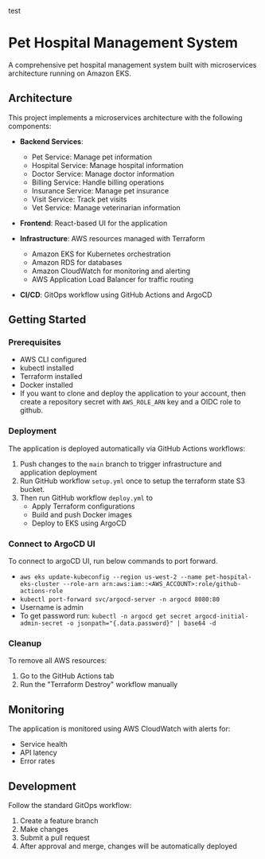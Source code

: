 test
# Pet Hospital Management System

A comprehensive pet hospital management system built with microservices architecture running on Amazon EKS. 

## Architecture

This project implements a microservices architecture with the following components:

- **Backend Services**:
  - Pet Service: Manage pet information
  - Hospital Service: Manage hospital information
  - Doctor Service: Manage doctor information
  - Billing Service: Handle billing operations
  - Insurance Service: Manage pet insurance
  - Visit Service: Track pet visits
  - Vet Service: Manage veterinarian information

- **Frontend**: React-based UI for the application

- **Infrastructure**: AWS resources managed with Terraform
  - Amazon EKS for Kubernetes orchestration
  - Amazon RDS for databases
  - Amazon CloudWatch for monitoring and alerting
  - AWS Application Load Balancer for traffic routing

- **CI/CD**: GitOps workflow using GitHub Actions and ArgoCD

## Getting Started

### Prerequisites

- AWS CLI configured
- kubectl installed
- Terraform installed
- Docker installed
- If you want to clone and deploy the application to your account, then create a repository secret with `AWS_ROLE_ARN` key and a OIDC role to github.
  
### Deployment

The application is deployed automatically via GitHub Actions workflows:

1. Push changes to the `main` branch to trigger infrastructure and application deployment
2. Run GitHub workflow `setup.yml` once to setup the terraform state S3 bucket.
3. Then run GitHub workflow `deploy.yml` to
   - Apply Terraform configurations
   - Build and push Docker images
   - Deploy to EKS using ArgoCD

### Connect to ArgoCD UI

To connect to argoCD UI, run below commands to port forward.
- `aws eks update-kubeconfig --region us-west-2 --name pet-hospital-eks-cluster --role-arn arn:aws:iam::<AWS_ACCOUNT>:role/github-actions-role`
- `kubectl port-forward svc/argocd-server -n argocd 8080:80`
- Username is admin
- To get password run: `kubectl -n argocd get secret argocd-initial-admin-secret -o jsonpath="{.data.password}" | base64 -d`

### Cleanup

To remove all AWS resources:

1. Go to the GitHub Actions tab
2. Run the "Terraform Destroy" workflow manually

## Monitoring

The application is monitored using AWS CloudWatch with alerts for:
- Service health
- API latency
- Error rates

## Development

Follow the standard GitOps workflow:
1. Create a feature branch
2. Make changes
3. Submit a pull request
4. After approval and merge, changes will be automatically deployed
